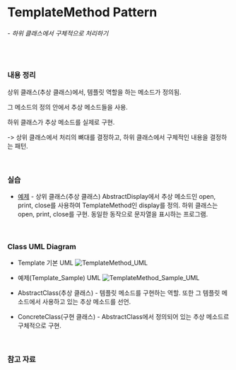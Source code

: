 # TemplateMethod Pattern
###### - 하위 클래스에서 구체적으로 처리하기
<br />

### 내용 정리

상위 클래스(추상 클래스)에서, 템플릿 역할을 하는 메소드가 정의됨.

그 메소드의 정의 안에서 추상 메소드들을 사용.

하위 클래스가 추상 메소드를 실제로 구현.

-> 상위 클래스에서 처리의 뼈대를 결정하고, 하위 클래스에서 구체적인 내용을 결정하는 패턴.

<br />

### 실습
* [예제](./Template_Sample) - 상위 클래스(추상 클래스) AbstractDisplay에서 추상 메소드인 open, print, close를 사용하여 TemplateMethod인 display를 정의.
하위 클래스는 open, print, close를 구현. 동일한 동작으로 문자열을 표시하는 프로그램.

<br />

### Class UML Diagram
* Template 기본 UML
![TemplateMethod_UML](https://user-images.githubusercontent.com/35367660/113528224-f170db80-95fa-11eb-9af5-6338ecc400bc.PNG)

* 예제(Template_Sample) UML
![TemplateMethod_Sample_UML](https://user-images.githubusercontent.com/35367660/113528312-2b41e200-95fb-11eb-9d1d-6b0ff9bf1b2f.PNG)

* AbstractClass(추상 클래스) - 템플릿 메소드를 구현하는 역할. 또한 그 템플릿 메소드에서 사용하고 있는 추상 메소드를 선언.
* ConcreteClass(구현 클래스) - AbstractClass에서 정의되어 있는 추상 메소드르 구체적으로 구현.

<br />

### 참고 자료
